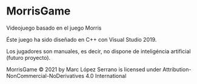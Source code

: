 # MorrisGame
Videojuego basado en el juego Morris

Éste juego ha sido diseñado en C++ con Visual Studio 2019. 

Los jugadores son manuales, es decir, no dispone de inteligéncia artificial (futuro proyecto).


MorrisGame © 2021 by Marc López Serrano is licensed under Attribution-NonCommercial-NoDerivatives 4.0 International

